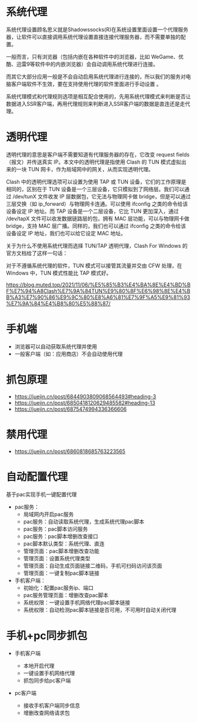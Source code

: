# 系统代理
系统代理设置顾名思义就是Shadowssocks(R)在系统设置里面设置一个代理服务器，让软件可以直接调用系统代理设置直接连接代理服务器，而不需要单独的配置。

一般而言，只有浏览器（包括内嵌在各种软件中的浏览器，比如 WeGame、优酷、迅雷9等软件中的内嵌浏览器）会自动调用系统代理进行连接。

而其它大部分应用一般是不会自动启用系统代理进行连接的，所以我们的服务对电脑客户端软件不生效，要在支持使用代理的软件里面进行手动设置 。

系统代理模式和代理规则选项是相互配合使用的，先用系统代理模式来判断是否让数据进入SSR客户端，再用代理规则来判断进入SSR客户端的数据是直连还是走代理。


# 透明代理
透明代理的意思是客户端不需要知道有代理服务器的存在，它改变 request fields（报文）并传送真实 IP。本文中的透明代理是指使用 Clash 的 TUN 模式虚拟出来的一块 TUN 网卡，作为局域网中的网关，从而实现透明代理。

Clash 中的透明代理选项可以设置为使用 TAP 或 TUN 设备，它们的工作原理是相同的，区别在于 TUN 设备是一个三层设备，它只模拟到了网络层。我们可以通过 /dev/tunX 文件收发 IP 层数据包，它无法与物理网卡做 bridge，但是可以通过三层交换（如 ip_forward）与物理网卡连通。可以使用 ifconfig 之类的命令给该设备设定 IP 地址。而 TAP 设备是一个二层设备，它比 TUN 更加深入，通过 /dev/tapX 文件可以收发数据链路层的包，拥有 MAC 层功能，可以与物理网卡做 bridge，支持 MAC 层广播。同样的，我们也可以通过 ifconfig 之类的命令给该设备设定 IP 地址，我们也可以给它设定 MAC 地址。

关于为什么不使用系统代理而选择 TUN/TAP 透明代理，Clash For Windows 的官方文档给了这样一句话：

对于不遵循系统代理的软件，TUN 模式可以接管其流量并交由 CFW 处理，在 Windows 中，TUN 模式性能比 TAP 模式好。

https://blog.muted.top/2021/11/06/%E5%85%B3%E4%BA%8E%E4%BD%BF%E7%94%A8Clash%E7%9A%84TUN%E9%80%8F%E6%98%8E%E4%BB%A3%E7%90%86%E9%9C%80%E8%A6%81%E7%9F%A5%E9%81%93%E7%9A%84%E4%B8%80%E5%88%87/


# 手机端
- 浏览器可以自动获取系统代理并使用
- 一般客户端（如：应用商店）不会自动使用代理

# 抓包原理
- https://juejin.cn/post/6844903809068564493#heading-3
- https://juejin.cn/post/6850418120629485582#heading-13
- https://juejin.cn/post/6875474994336366606

# 禁用代理
- https://juejin.cn/post/6860818685763223565

# 自动配置代理
基于pac实现手机一键配置代理
- pac服务：
    - 局域网内开启pac服务
    - pac服务：自动读取系统代理，生成系统代理pac脚本
    - pac服务：pac脚本访问服务
    - pac服务：pac脚本增删改查接口
    - pac脚本默认类型：系统代理、直连
    - 管理页面：pac脚本增删改查功能
    - 管理页面：设置系统代理类型
    - 管理页面：自动生成页面链接二维码，手机可扫码访问该页面
    - 管理页面：一键复制pac脚本链接
- 手机客户端：
    - 初始化：配置pac服务ip、端口
    - pac服务管理页面：增删改查pac脚本
    - 系统权限：一键设置手机网络代理pac脚本链接
    - 系统权限：自动检测pac脚本链接是否可用，不可用时自动关闭代理

# 手机+pc同步抓包
- 手机客户端
    - 本地开启代理
    - 一键设置手机网络代理
    - 抓包同步给pc客户端

- pc客户端
    - 接收手机客户端同步信息
    - 增删改查网络请求包

